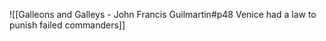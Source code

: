 ![[Galleons and Galleys - John Francis Guilmartin#p48 Venice had a law to punish failed commanders]]

